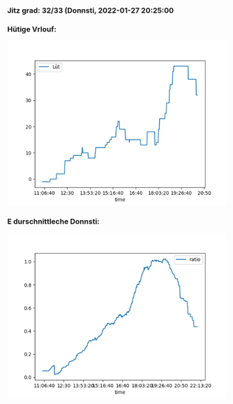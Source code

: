 ### Jitz grad: 32/33 (Donnsti, 2022-01-27 20:25:00

### Hütige Vrlouf:
![Graph](Today.png)

### E durschnittleche Donnsti:
![Graph](Donnsti.png)